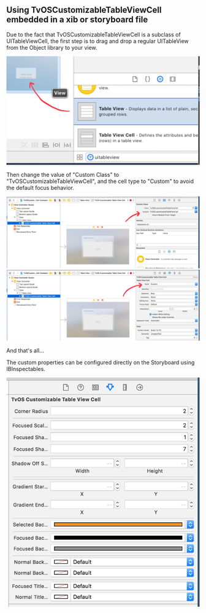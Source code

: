 ## Using TvOSCustomizableTableViewCell embedded in a xib or storyboard file

Due to the fact that TvOSCustomizableTableViewCell is a subclass of UITableViewCell, the first step is to drag and drop a regular UITableView from the Object library to your view.

![](art/tableObjectLibrary.jpg)

Then change the value of "Custom Class" to "TvOSCustomizableTableViewCell", and the cell type to "Custom" to avoid the default focus behavior.

![](art/cellCustomClass.jpg) ![](art/cellTypeCustom.jpg)

And that's all...

The custom properties can be configured directly on the Storyboard using IBInspectables.

![](art/ibinspectables.png)

